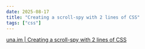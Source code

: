 ```yaml
---
date: 2025-08-17
title: "Creating a scroll-spy with 2 lines of CSS"
tags: ["css"]
---
```


[una.im | Creating a scroll-spy with 2 lines of CSS](https://una.im/scroll-target-group/)
